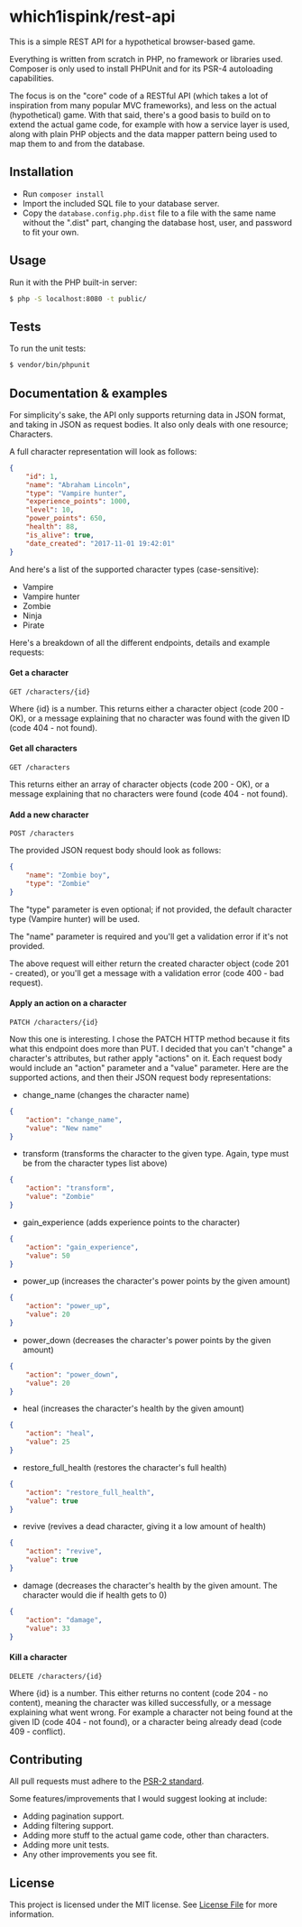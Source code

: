 # which1ispink/rest-api

This is a simple REST API for a hypothetical browser-based game.

Everything is written from scratch in PHP, no framework or libraries 
used. Composer is only used to install PHPUnit and for its PSR-4 
autoloading capabilities.

The focus is on the "core" code of a RESTful API (which takes a lot 
of inspiration from many popular MVC frameworks), and less on the 
actual (hypothetical) game. With that said, there's a good basis 
to build on to extend the actual game code, for example with how 
a service layer is used, along with plain PHP objects and the data 
mapper pattern being used to map them to and from the database.

## Installation
- Run `composer install`
- Import the included SQL file to your database server.
- Copy the `database.config.php.dist` 
file to a file with the same name without the ".dist" part, changing 
the database host, user, and password to fit your own.

## Usage
Run it with the PHP built-in server:

```bash
$ php -S localhost:8080 -t public/
```

## Tests
To run the unit tests:

```bash
$ vendor/bin/phpunit
```

## Documentation & examples
For simplicity's sake, the API only supports returning data in 
JSON format, and taking in JSON as request bodies. It also 
only deals with one resource; Characters.

A full character representation will look as follows:
```json
{
    "id": 1,
    "name": "Abraham Lincoln",
    "type": "Vampire hunter",
    "experience_points": 1000,
    "level": 10,
    "power_points": 650,
    "health": 88,
    "is_alive": true,
    "date_created": "2017-11-01 19:42:01"
}
```

And here's a list of the supported character types (case-sensitive):
- Vampire
- Vampire hunter
- Zombie
- Ninja
- Pirate

Here's a breakdown of all the different endpoints, details and 
example requests:

#### Get a character
`GET /characters/{id}`

Where {id} is a number. This returns either a character object 
(code 200 - OK), or a message explaining that no character was found 
with the given ID (code 404 - not found).

#### Get all characters
`GET /characters`

This returns either an array of character objects (code 200 - OK), 
or a message explaining that no characters were found 
(code 404 - not found).

#### Add a new character
`POST /characters`

The provided JSON request body should look as follows:
```json
{
    "name": "Zombie boy",
    "type": "Zombie"
}
```

The "type" parameter is even optional; if not provided, the default 
character type (Vampire hunter) will be used.

The "name" parameter is required and you'll get a validation error 
if it's not provided.

The above request will either return the created character object 
(code 201 - created), or you'll get a message with a validation 
error (code 400 - bad request). 

#### Apply an action on a character
`PATCH /characters/{id}`

Now this one is interesting. I chose the PATCH HTTP method because 
it fits what this endpoint does more than PUT. I decided that you 
can't "change" a character's attributes, but rather apply "actions" 
on it. Each request body would include an "action" parameter 
and a "value" parameter. Here are the supported actions, 
and then their JSON request body representations:

- change_name (changes the character name)
```json
{
    "action": "change_name",
    "value": "New name"
}
```

- transform (transforms the character to the given type. Again, type 
must be from the character types list above)
```json
{
    "action": "transform",
    "value": "Zombie"
}
```

- gain_experience (adds experience points to the character)
```json
{
    "action": "gain_experience",
    "value": 50
}
```

- power_up (increases the character's power points by the given amount)
```json
{
    "action": "power_up",
    "value": 20
}
```

- power_down (decreases the character's power points by the given amount)
```json
{
    "action": "power_down",
    "value": 20
}
```

- heal (increases the character's health by the given amount)
```json
{
    "action": "heal",
    "value": 25
}
```

- restore_full_health (restores the character's full health)
```json
{
    "action": "restore_full_health",
    "value": true
}
```

- revive (revives a dead character, giving it a low amount of health)
```json
{
    "action": "revive",
    "value": true
}
```

- damage (decreases the character's health by the given amount. The 
character would die if health gets to 0)
```json
{
    "action": "damage",
    "value": 33
}
```

#### Kill a character
`DELETE /characters/{id}`

Where {id} is a number. This either returns no content 
(code 204 - no content), meaning the character was killed successfully, 
or a message explaining what went wrong. For example a character 
not being found at the given ID (code 404 - not found), or a 
character being already dead (code 409 - conflict).

## Contributing
All pull requests must adhere to the [PSR-2 standard](https://github.com/php-fig/fig-standards/blob/master/accepted/PSR-2-coding-style-guide.md).

Some features/improvements that I would suggest looking at include:
- Adding pagination support.
- Adding filtering support.
- Adding more stuff to the actual game code, other than characters.
- Adding more unit tests.
- Any other improvements you see fit.

## License
This project is licensed under the MIT license. See [License File](LICENSE.md) for more information.
